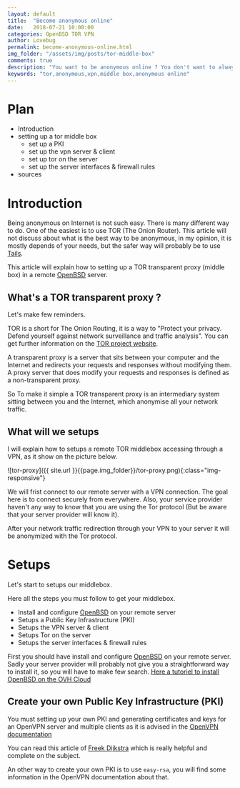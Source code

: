 ```yaml
---
layout: default
title:  "Become anonymous online"
date:   2018-07-21 10:00:00
categories: OpenBSD TOR VPN
author: Lovebug
permalink: become-anonymous-online.html
img_folder: "/assets/img/posts/tor-middle-box"
comments: true
description: "You want to be anonymous online ? You don't want to always set up all your environment for it. This article will provide you a solution, which will give you a good way to do it"
keywords: "tor,anonymous,vpn,middle box,anonymous online"
---
```


# Plan

- Introduction
- setting up a tor middle box
  - set up a PKI
  - set up the vpn server & client
  - set up tor on the server
  - set up the server interfaces & firewall rules
- sources


# Introduction

Being anonymous on Internet is not such easy. There is many different way to do. One of the easiest is to use TOR (The Onion Router).
This article will not discuss about what is the best way to be anonymous, in my opinion, it is mostly depends of your needs, but the safer way will probably be to use [Tails](https://tails.boum.org/).

This article will explain how to setting up a TOR transparent proxy (middle box) in a remote [OpenBSD](https://www.openbsd.org/) server.

## What's a TOR transparent proxy ?

Let's make few reminders.

TOR is a short for The Onion Routing, it is a way to "Protect your privacy. Defend yourself against network surveillance and traffic analysis". You can get further information on the [TOR project website](https://www.torproject.org/about/overview.html.en).

A transparent proxy is a server that sits between your computer and the Internet and redirects your requests and responses without modifying them. A proxy server that does modify your requests and responses is defined as a non-transparent proxy.

So To make it simple a TOR transparent proxy is an intermediary system sitting between you and the Internet, which anonymise all your network traffic.

## What will we setups

I will explain how to setups a remote TOR middlebox accessing through a VPN, as it show on the picture below.

![tor-proxy]({{ site.url }}{{page.img_folder}}/tor-proxy.png){:class="img-responsive"}

We will frist connect to our remote server with a VPN connection. The goal here is to connect securely from everywhere. Also, your service provider haven't any way to know that you are using the Tor protocol (But be aware that your server provider will know it).

After your network traffic redirection through your VPN to your server it will be anonymized with the Tor protocol.

# Setups

Let's start to setups our middlebox.

Here all the steps you must follow to get your middlebox.

- Install and configure [OpenBSD](https://www.openbsd.org/) on your remote server
- Setups a Public Key Infrastructure (PKI)
- Setups the VPN server & client
- Setups Tor on the server
- Setups the server interfaces & firewall rules

First you should have install and configure [OpenBSD](https://www.openbsd.org/) on your remote server. Sadly your server provider will probably not give you a straightforward way to install it, so you will have to make few search. [Here a tutoriel to install OpenBSD on the OVH Cloud](https://www.tumfatig.net/20161124/encrypted-openbsd-6-0-in-the-ovh-cloud/)

## Create your own Public Key Infrastructure (PKI)
You must setting up your own PKI and generating certificates and keys for an OpenVPN server and multiple clients as it is advised in the [OpenVPN documentation](https://openvpn.net/index.php/open-source/documentation/howto.html#pki)

You can read this article of [Freek Dijkstra](http://www.macfreek.nl/memory/Create_a_OpenVPN_Certificate_Authority) which is really helpful and complete on the subject.

An other way to create your own PKI is to use `easy-rsa`, you will find some information in the OpenVPN documentation about that.
